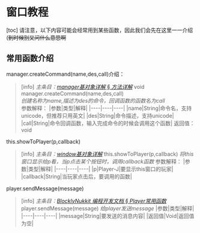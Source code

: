 # 窗口教程
[toc]
请注意，以下内容可能会经常用到某些函数，因此我们会先在这里一一介绍(~~到时候别又问什么意思啊~~

常用函数介绍
----
manager.createCommand(name,des,call)介绍：
>[info]
>*主条目：[manager基对象详解 § 方法详解](http://www.blocklynukkit.info/1994519#_69)*
>void manager.createCommand(name,des,call)  
>*创建名称为name,描述为des的命令，回调函数的函数名为call*  
>参数解释：
>|参数|类型|解释|
>|----|----|----|
>|name|String|命令名，支持unicode，但推荐只用英文|
>|des|String|命令描述，支持unicode|
>|call|String|命令回调函数，输入完成命令的时候会调用这个函数|
>返回值：
>void

this.showToPlayer(p,callback)
>[info]
> *主条目：[window基对象详解](http://www.blocklynukkit.info/1994527)*
> this.showToPlayer(p,callback)
> *将this窗口显示给p看，当p点击某个按钮时，调用callback函数*
> 参数解释：
> |参数|类型|解释|
> |----|----|----|
> |p|Player-J|要显示this窗口的玩家|
> |callback|String|当玩家点击后，要调用的函数|

player.sendMessage(message)
>[info]
> *主条目：[BlocklyNukkit 编程开发文档 § Player常用函数](http://www.blocklynukkit.info/1994516#Player_778)*
> player.sendMessage(message)
> *给player发送message*
> |参数|类型|解释|
> |----|----|----|
> |message|String|要发送的消息内容|
> |返回值|Void|返回值为空|

